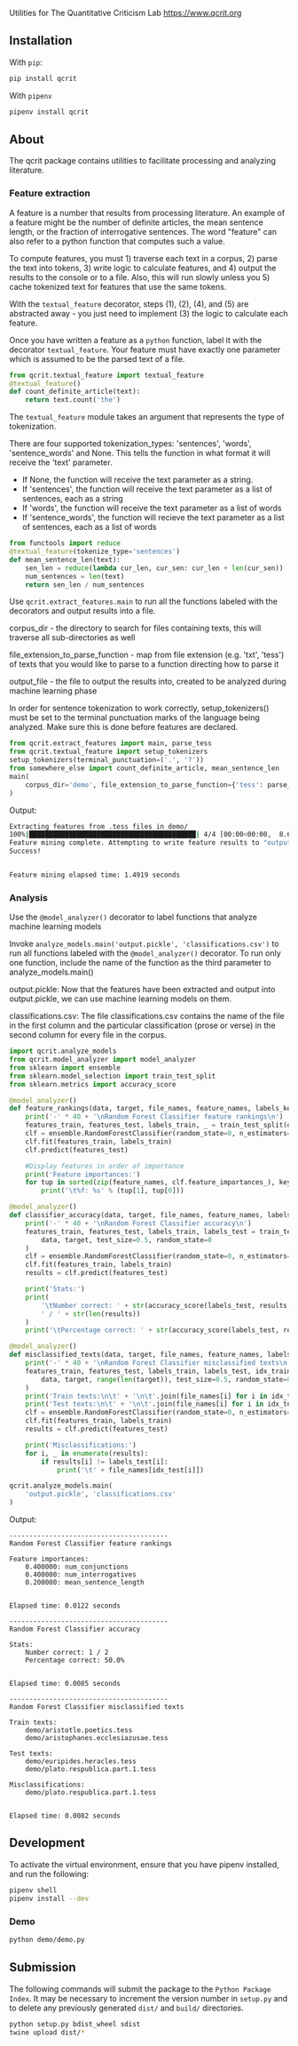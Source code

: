 Utilities for The Quantitative Criticism Lab
https://www.qcrit.org

## Installation
With `pip`:
```bash
pip install qcrit
```
With `pipenv`
```bash
pipenv install qcrit
```
## About

The qcrit package contains utilities to facilitate processing and analyzing literature.

### Feature extraction

A feature is a number that results from processing literature. An example of a feature might be the number of definite articles, the mean sentence length, or the fraction of interrogative sentences. The word "feature" can also refer to a python function that computes such a value.

To compute features, you must 1) traverse each text in a corpus, 2) parse the text into tokens, 3) write logic to calculate features, and 4) output the results to the console or to a file. Also, this will run slowly unless you 5) cache tokenized text for features that use the same tokens.

With the `textual_feature` decorator, steps (1), (2), (4), and (5) are abstracted away - you just need to implement (3) the logic to calculate each feature.

Once you have written a feature as a `python` function, label it with the decorator `textual_feature`. Your feature must have exactly one parameter which is assumed to be the parsed text of a file.
```python
from qcrit.textual_feature import textual_feature
@textual_feature()
def count_definite_article(text):
	return text.count('the')
```

The `textual_feature` module takes an argument that represents the type of tokenization.

There are four supported tokenization_types: 'sentences', 'words', 'sentence_words' and None. This tells the function in 
what format it will receive the 'text' parameter.
- If None, the function will receive the text parameter as a string. 
- If 'sentences', the function will receive the text parameter as a list of sentences, each as a string
- If 'words', the function will receive the text parameter as a list of words
- If 'sentence_words', the function will recieve the text parameter as a list of sentences, each as a list of words

```python
from functools import reduce
@textual_feature(tokenize_type='sentences')
def mean_sentence_len(text):
	sen_len = reduce(lambda cur_len, cur_sen: cur_len + len(cur_sen))
	num_sentences = len(text)
	return sen_len / num_sentences
```

Use `qcrit.extract_features.main` to run all the functions labeled with the decorators and output results into a file.

corpus_dir - the directory to search for files containing texts, this will traverse all sub-directories as well

file_extension_to_parse_function - map from file extension (e.g. 'txt', 'tess') of texts that you would like to parse to a function directing how to parse it

output_file - the file to output the results into, created to be analyzed during machine learning phase

In order for sentence tokenization to work correctly, setup_tokenizers() must be set to the 
terminal punctuation marks of the language being analyzed. Make sure this is done before features are declared.

```python
from qcrit.extract_features import main, parse_tess
from qcrit.textual_feature import setup_tokenizers
setup_tokenizers(terminal_punctuation=('.', '?'))
from somewhere_else import count_definite_article, mean_sentence_len
main(
	corpus_dir='demo', file_extension_to_parse_function={'tess': parse_tess}, output_file='output.pickle'
)

```
Output:
```bash
Extracting features from .tess files in demo/
100%|██████████████████████████████████████████| 4/4 [00:00<00:00,  8.67it/s]
Feature mining complete. Attempting to write feature results to "output.pickle"...
Success!


Feature mining elapsed time: 1.4919 seconds

```

### Analysis

Use the `@model_analyzer()` decorator to label functions that analyze machine learning models

Invoke `analyze_models.main('output.pickle', 'classifications.csv')` to
run all functions labeled with the `@model_analyzer()` decorator. To run only one function, include
the name of the function as the third parameter to analyze_models.main()

output.pickle: Now that the features have been extracted and output into output.pickle, we
can use machine learning models on them.

classifications.csv: The file classifications.csv contains the name of the file in the first column
and the particular classification (prose or verse) in the second column for every file in the corpus.

```python
import qcrit.analyze_models
from qcrit.model_analyzer import model_analyzer
from sklearn import ensemble
from sklearn.model_selection import train_test_split
from sklearn.metrics import accuracy_score

@model_analyzer()
def feature_rankings(data, target, file_names, feature_names, labels_key):
	print('-' * 40 + '\nRandom Forest Classifier feature rankings\n')
	features_train, features_test, labels_train, _ = train_test_split(data, target, test_size=0.5, random_state=0)
	clf = ensemble.RandomForestClassifier(random_state=0, n_estimators=10)
	clf.fit(features_train, labels_train)
	clf.predict(features_test)

	#Display features in order of importance
	print('Feature importances:')
	for tup in sorted(zip(feature_names, clf.feature_importances_), key=lambda s: -s[1]):
		print('\t%f: %s' % (tup[1], tup[0]))

@model_analyzer()
def classifier_accuracy(data, target, file_names, feature_names, labels_key):
	print('-' * 40 + '\nRandom Forest Classifier accuracy\n')
	features_train, features_test, labels_train, labels_test = train_test_split(
		data, target, test_size=0.5, random_state=0
	)
	clf = ensemble.RandomForestClassifier(random_state=0, n_estimators=10)
	clf.fit(features_train, labels_train)
	results = clf.predict(features_test)

	print('Stats:')
	print(
		'\tNumber correct: ' + str(accuracy_score(labels_test, results, normalize=False)) +
		' / ' + str(len(results))
	)
	print('\tPercentage correct: ' + str(accuracy_score(labels_test, results) * 100) + '%')

@model_analyzer()
def misclassified_texts(data, target, file_names, feature_names, labels_key):
	print('-' * 40 + '\nRandom Forest Classifier misclassified texts\n')
	features_train, features_test, labels_train, labels_test, idx_train, idx_test = train_test_split(
		data, target, range(len(target)), test_size=0.5, random_state=0
	)
	print('Train texts:\n\t' + '\n\t'.join(file_names[i] for i in idx_train) + '\n')
	print('Test texts:\n\t' + '\n\t'.join(file_names[i] for i in idx_test) + '\n')
	clf = ensemble.RandomForestClassifier(random_state=0, n_estimators=10)
	clf.fit(features_train, labels_train)
	results = clf.predict(features_test)

	print('Misclassifications:')
	for i, _ in enumerate(results):
		if results[i] != labels_test[i]:
			print('\t' + file_names[idx_test[i]])

qcrit.analyze_models.main(
	'output.pickle', 'classifications.csv'
)
```
Output:
```
----------------------------------------
Random Forest Classifier feature rankings

Feature importances:
	0.400000: num_conjunctions
	0.400000: num_interrogatives
	0.200000: mean_sentence_length


Elapsed time: 0.0122 seconds

----------------------------------------
Random Forest Classifier accuracy

Stats:
	Number correct: 1 / 2
	Percentage correct: 50.0%


Elapsed time: 0.0085 seconds

----------------------------------------
Random Forest Classifier misclassified texts

Train texts:
	demo/aristotle.poetics.tess
	demo/aristophanes.ecclesiazusae.tess

Test texts:
	demo/euripides.heracles.tess
	demo/plato.respublica.part.1.tess

Misclassifications:
	demo/plato.respublica.part.1.tess


Elapsed time: 0.0082 seconds
```
## Development
To activate the virtual environment, ensure that you have pipenv installed, and run the following:
```bash
pipenv shell
pipenv install --dev
```

### Demo
```bash
python demo/demo.py
```

## Submission
The following commands will submit the package to the `Python Package Index`. It may be necessary to increment the version number in `setup.py` and to delete any previously generated `dist/` and `build/` directories.
```bash
python setup.py bdist_wheel sdist
twine upload dist/*
```
